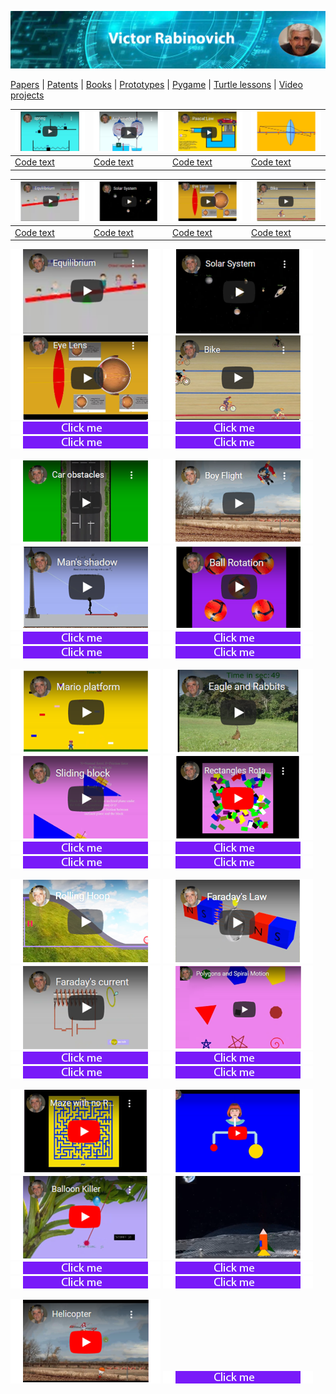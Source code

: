 ![Header Image](https://raw.githubusercontent.com/victenna/vrabinovich/main/Images/Header.png)

[Papers](papers.md) | [Patents](patents.md) | [Books](books.md) | [Prototypes](prototypes.md) | [Pygame](pygame.md) | [Turtle lessons](turtle_lessons.md) | [Video projects](video_projects.md)



| [![Image1](https://raw.githubusercontent.com/victenna/vrabinovich/main/Pygame/pg1.png)](https://gumlet.tv/watch/676585ee2fbe90b354c5d973/) | [![Image2](https://raw.githubusercontent.com/victenna/vrabinovich/main/Pygame/pg2.png)](https://gumlet.tv/watch/676585ee8f5e80dcc0a4caec/) | [![Image3](https://raw.githubusercontent.com/victenna/vrabinovich/main/Pygame/pg3.png)](https://gumlet.tv/watch/676585ee8f5e80dcc0a4cae6/) | [![Image4](https://raw.githubusercontent.com/victenna/vrabinovich/main/Pygame/pg4.png)](https://gumlet.tv/watch/676585eea080a6ad16f6270e/) |
|----------------------------------------------------------------------------------------------------------------------------------------------|-----------------------------------------------------------------------------------------------------------------------------|-----------------------------------------------------------------------------------------------------------------------------|-----------------------------------------------------------------------------------------------------------------------------|
| [Code text](https://github.com/victenna/Harmonic-spring-oscillations)                         | [Code text](https://github.com/victenna/Archimede-s-Law)                                                      | [Code text](https://github.com/victenna/Pascal-Law)                                                      | [Code text](https://github.com/victenna/Convex-Lens)                                                      |

| [![Image5](https://raw.githubusercontent.com/victenna/vrabinovich/main/Pygame/pg5.png)](https://gumlet.tv/watch/67648e2f8f5e80dcc09e4ff5/) | [![Image6](https://raw.githubusercontent.com/victenna/vrabinovich/main/Pygame/pg6.png)](https://gumlet.tv/watch/676585eea080a6ad16f6271a/) | [![Image7](https://raw.githubusercontent.com/victenna/vrabinovich/main/Pygame/pg7.png)](https://gumlet.tv/watch/67647814a080a6ad16ef0734/) | [![Image8](https://raw.githubusercontent.com/victenna/vrabinovich/main/Pygame/pg8.png)](https://www.youtube.com/watch?v=z626gaauT-U) |
|----------------------------------------------------------------------------------------------------------------------------------------------|-----------------------------------------------------------------------------------------------------------------------------|-----------------------------------------------------------------------------------------------------------------------------|-----------------------------------------------------------------------------------------------------------------------------|
| [Code text](https://github.com/victenna/Equilibrium)                         | [Code text](https://github.com/victenna/Solar-System-Pygame)                                                      | [Code text](https://github.com/victenna/Lens-and-eye)                                                      | [Code text](https://github.com/victenna/Bicyclist)                                                      |


[![Pygame cover](https://raw.githubusercontent.com/victenna/vrabinovich/main/Pygame/pg5.png)](https://gumlet.tv/watch/67648e2f8f5e80dcc09e4ff5/)
[![Pygame cover](https://raw.githubusercontent.com/victenna/vrabinovich/main/Pygame/pg6.png)](https://gumlet.tv/watch/676585eea080a6ad16f6271a/)
[![Pygame cover](https://raw.githubusercontent.com/victenna/vrabinovich/main/Pygame/pg7.png)](https://gumlet.tv/watch/67647814a080a6ad16ef0734/)
[![Pygame cover](https://raw.githubusercontent.com/victenna/vrabinovich/main/Pygame/pg8.png)](https://www.youtube.com/watch?v=z626gaauT-U)
[![Pygame cover](https://raw.githubusercontent.com/victenna/vrabinovich/main/Pygame/bt.png)](https://github.com/victenna/Equilibrium)
[![Pygame cover](https://raw.githubusercontent.com/victenna/vrabinovich/main/Pygame/bt.png)](https://github.com/victenna/Solar-System-Pygame)
[![Pygame cover](https://raw.githubusercontent.com/victenna/vrabinovich/main/Pygame/bt.png)](https://github.com/victenna/Lens-and-eye)
[![Pygame cover](https://raw.githubusercontent.com/victenna/vrabinovich/main/Pygame/bt.png)](https://github.com/victenna/Bicyclist)

[![Pygame cover](https://raw.githubusercontent.com/victenna/vrabinovich/main/Pygame/pg9.png)](https://gumlet.tv/watch/6764780fa080a6ad16ef06af/)
[![Pygame cover](https://raw.githubusercontent.com/victenna/vrabinovich/main/Pygame/pg10.png)](https://gumlet.tv/watch/676585eea080a6ad16f62717/)
[![Pygame cover](https://raw.githubusercontent.com/victenna/vrabinovich/main/Pygame/pg11.png)](https://gumlet.tv/watch/67648e2fa080a6ad16efab7d/)
[![Pygame cover](https://raw.githubusercontent.com/victenna/vrabinovich/main/Pygame/pg12.png)](https://gumlet.tv/watch/6764780ca080a6ad16ef0655/)
[![Pygame cover](https://raw.githubusercontent.com/victenna/vrabinovich/main/Pygame/bt.png)](https://github.com/victenna/Car-Obstacles)
[![Pygame cover](https://raw.githubusercontent.com/victenna/vrabinovich/main/Pygame/bt.png)](https://github.com/victenna/Flight-with-rocket-pack/tree/main)
[![Pygame cover](https://raw.githubusercontent.com/victenna/vrabinovich/main/Pygame/bt.png)](https://github.com/victenna/Shadow-of-Man)
[![Pygame cover](https://raw.githubusercontent.com/victenna/vrabinovich/main/Pygame/bt.png)](https://github.com/victenna/Ball-Rotation)

[![Pygame cover](https://raw.githubusercontent.com/victenna/vrabinovich/main/Pygame/pg13.png)](https://gumlet.tv/watch/67647815a080a6ad16ef073f/)
[![Pygame cover](https://raw.githubusercontent.com/victenna/vrabinovich/main/Pygame/pg14.png)](https://gumlet.tv/watch/676598ea8f5e80dcc0a53ef4/)
[![Pygame cover](https://raw.githubusercontent.com/victenna/vrabinovich/main/Pygame/pg15.png)](https://gumlet.tv/watch/676598ea8f5e80dcc0a53eec/)
[![Pygame cover](https://raw.githubusercontent.com/victenna/vrabinovich/main/Pygame/pg16.png)](https://gumlet.tv/watch/676598ea2fbe90b354c64e38/)
[![Pygame cover](https://raw.githubusercontent.com/victenna/vrabinovich/main/Pygame/bt.png)](https://github.com/victenna/Platformer)
[![Pygame cover](https://raw.githubusercontent.com/victenna/vrabinovich/main/Pygame/bt.png)](https://github.com/victenna/Eagle-and-Rabbits)
[![Pygame cover](https://raw.githubusercontent.com/victenna/vrabinovich/main/Pygame/bt.png)](https://github.com/victenna/Sliding-block)
[![Pygame cover](https://raw.githubusercontent.com/victenna/vrabinovich/main/Pygame/bt.png)](https://github.com/victenna/Rectangles-Rotation)

[![Pygame cover](https://raw.githubusercontent.com/victenna/vrabinovich/main/Pygame/pg17.png)](https://gumlet.tv/watch/676598ea2fbe90b354c64e30/)
[![Pygame cover](https://raw.githubusercontent.com/victenna/vrabinovich/main/Pygame/pg18.png)](https://gumlet.tv/watch/676598eaa080a6ad16f6990c/)
[![Pygame cover](https://raw.githubusercontent.com/victenna/vrabinovich/main/Pygame/pg19.png)](https://gumlet.tv/watch/676598ea2fbe90b354c64e32/)
[![Pygame cover](https://raw.githubusercontent.com/victenna/vrabinovich/main/Pygame/pg20.png)](https://gumlet.tv/watch/676598ea2fbe90b354c64e38/)
[![Pygame cover](https://raw.githubusercontent.com/victenna/vrabinovich/main/Pygame/bt.png)](https://github.com/victenna/Hoop)
[![Pygame cover](https://raw.githubusercontent.com/victenna/vrabinovich/main/Pygame/bt.png)](https://github.com/victenna/Faraday-Law)
[![Pygame cover](https://raw.githubusercontent.com/victenna/vrabinovich/main/Pygame/bt.png)](https://github.com/victenna/Faradays-Law-of-induction)
[![Pygame cover](https://raw.githubusercontent.com/victenna/vrabinovich/main/Pygame/bt.png)](https://github.com/victenna/Polygons)

[![Pygame cover](https://raw.githubusercontent.com/victenna/vrabinovich/main/Pygame/pg21.png)]()
[![Pygame cover](https://raw.githubusercontent.com/victenna/vrabinovich/main/Pygame/pg22.png)]()
[![Pygame cover](https://raw.githubusercontent.com/victenna/vrabinovich/main/Pygame/pg23.png)]()
[![Pygame cover](https://raw.githubusercontent.com/victenna/vrabinovich/main/Pygame/pg24.png)]()
[![Pygame cover](https://raw.githubusercontent.com/victenna/vrabinovich/main/Pygame/bt.png)]()
[![Pygame cover](https://raw.githubusercontent.com/victenna/vrabinovich/main/Pygame/bt.png)]()
[![Pygame cover](https://raw.githubusercontent.com/victenna/vrabinovich/main/Pygame/bt.png)]()
[![Pygame cover](https://raw.githubusercontent.com/victenna/vrabinovich/main/Pygame/bt.png)]()

[![Pygame cover](https://raw.githubusercontent.com/victenna/vrabinovich/main/Pygame/pg25.png)]()
[![Pygame cover](https://raw.githubusercontent.com/victenna/vrabinovich/main/Pygame/bt.png)]()



























































